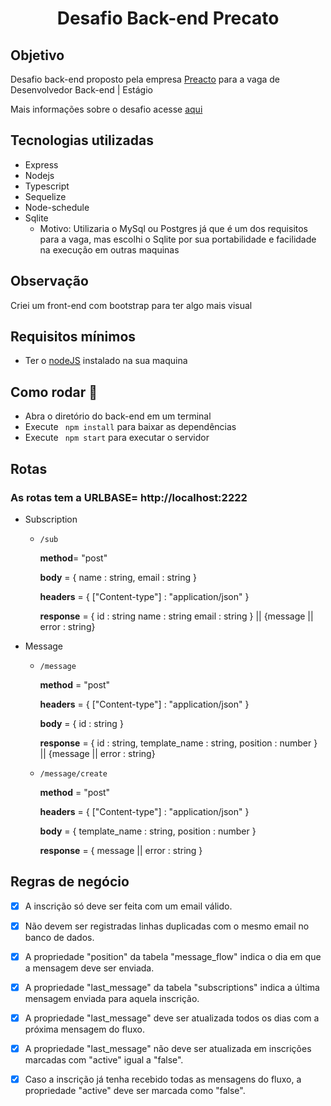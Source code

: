 <h1 align="center">Desafio Back-end Precato</h1>

## Objetivo

Desafio back-end proposto pela empresa [Preacto](https://precato.com.br/) para a vaga de Desenvolvedor Back-end | Estágio

Mais informações sobre o desafio acesse [aqui](https://github.com/precato/desafio-dev-back-end)

## Tecnologias utilizadas

- Express
- Nodejs
- Typescript
- Sequelize
- Node-schedule
- Sqlite
  - Motivo:
    Utilizaria o MySql ou Postgres já que é um dos requisitos para a vaga, mas escolhi o Sqlite por sua portabilidade e facilidade na execução em outras maquinas

## Observação

Criei um front-end com bootstrap para ter algo mais visual

## Requisitos mínimos

- Ter o [nodeJS](http://nodejs.org) instalado na sua maquina

## Como rodar 🚀

- Abra o diretório do back-end em um terminal
- Execute ` npm install` para baixar as dependências
- Execute ` npm start` para executar o servidor

## Rotas

### As rotas tem a URLBASE= http://localhost:2222

- Subscription

  - `/sub`

    **method**= "post"

    **body** = {
    name : string,
    email : string
    }

    **headers** = {
    ["Content-type"] : "application/json"
    }

    **response** = {
    id : string
    name : string
    email : string
    } || {message || error : string}

- Message

  - `/message`

    **method** = "post"

    **headers** = {
    ["Content-type"] : "application/json"
    }

    **body** = {
    id : string
    }

    **response** = {
    id : string,
    template_name : string,
    position : number
    } || {message || error : string}

  - `/message/create`

    **method** = "post"

    **headers** = {
    ["Content-type"] : "application/json"
    }

    **body** = {
    template_name : string,
    position : number
    }

    **response** = {
    message || error : string
    }

## Regras de negócio

- [x] A inscrição só deve ser feita com um email válido.

- [x] Não devem ser registradas linhas duplicadas com o mesmo email no banco de dados.

- [x] A propriedade "position" da tabela "message_flow" indica o dia em que a mensagem deve ser enviada.

- [x] A propriedade "last_message" da tabela "subscriptions" indica a última mensagem enviada para aquela inscrição.

- [x] A propriedade "last_message" deve ser atualizada todos os dias com a próxima mensagem do fluxo.

- [x] A propriedade "last_message" não deve ser atualizada em inscrições marcadas com "active" igual a "false".

- [x] Caso a inscrição já tenha recebido todas as mensagens do fluxo, a propriedade "active" deve ser marcada como "false".

